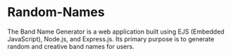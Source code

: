 # Random-Names
The Band Name Generator is a web application built using EJS (Embedded JavaScript), Node.js, and Express.js. Its primary purpose is to generate random and creative band names for users.
